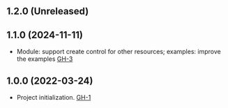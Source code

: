 ## 1.2.0 (Unreleased)
## 1.1.0 (2024-11-11)

- Module: support create control for other resources; examples: improve the examples [GH-3](https://github.com/alibabacloud-automation/terraform-alicloud-prometheus/pull/3)

## 1.0.0 (2022-03-24)

- Project initialization. [GH-1](https://github.com/terraform-alicloud-modules/terraform-alicloud-prometheus/pull/1)
